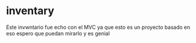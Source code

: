 # inventary
Este invwntario  fue echo con el MVC  ya que esto es un proyecto basado en eso  espero que puedan  mirarlo y es genial
